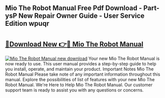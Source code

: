 ## Mio The Robot Manual Free Pdf Download - Part-ysP New Repair Owner Guide - User Service Edition wpuqr

# <h2><a href="http://cf2192.oget.top/?id=Mio+The+Robot+Manual">🔗Download New 👉🔴 Mio The Robot Manual</a></h2>

[![Mio The Robot Manual new download](https://i.imgur.com/5g1atiW.png)](http://cf2192.oget.top/?id=Mio+The+Robot+Manual)
Your new Mio The Robot Manual is now ready to use. This user manual provides a step-by-step guide to help you install, operate, and maintain your product. Important Notes Mio The Robot Manual Please take note of any important information throughout this manual. Explore the possibilities of list of features with your new Mio The Robot Manual. We're Here to Help Mio The Robot Manual. Our customer support team is ready to assist you with any questions or concerns.
